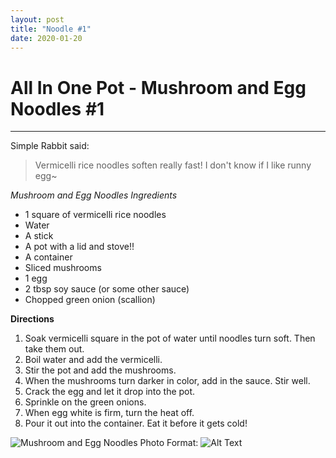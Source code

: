 ```yaml
---
layout: post
title: "Noodle #1"
date: 2020-01-20
---
```

# All In One Pot - Mushroom and Egg Noodles \#1
---
Simple Rabbit said:
> Vermicelli rice noodles soften really fast!
> I don't know if I like runny egg~

*Mushroom and Egg Noodles Ingredients*
* 1 square of vermicelli rice noodles
* Water
* A stick
* A pot with a lid and stove!!
* A container
* Sliced mushrooms
* 1 egg
* 2 tbsp soy sauce (or some other sauce)
* Chopped green onion (scallion)

**Directions**
1. Soak vermicelli square in the pot of water until noodles turn soft. Then take them out.
2. Boil water and add the vermicelli.
3. Stir the pot and add the mushrooms. 
4. When the mushrooms turn darker in color, add in the sauce. Stir well.
5. Crack the egg and let it drop into the pot. 
6. Sprinkle on the green onions.
7. When egg white is firm, turn the heat off. 
8. Pour it out into the container. Eat it before it gets cold!

![Mushroom and Egg Noodles Photo](/../../../images/posts/noodle_1.png)
Format: ![Alt Text](url)
